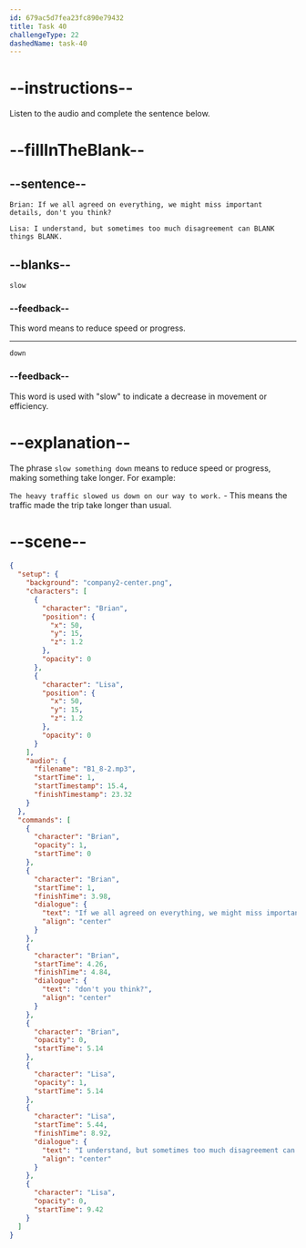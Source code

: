 ```yaml
---
id: 679ac5d7fea23fc890e79432
title: Task 40
challengeType: 22
dashedName: task-40
---
```


<!-- (Audio) Brian: If we all agreed on everything, we might miss important details, don't you think? Lisa: I understand, but sometimes too much disagreement can slow things down. -->

# --instructions--

Listen to the audio and complete the sentence below.

# --fillInTheBlank--

## --sentence--

`Brian: If we all agreed on everything, we might miss important details, don't you think?`

`Lisa: I understand, but sometimes too much disagreement can BLANK things BLANK.`

## --blanks--

`slow`

### --feedback--

This word means to reduce speed or progress.

---

`down`

### --feedback--

This word is used with "slow" to indicate a decrease in movement or efficiency.

# --explanation--

The phrase `slow something down` means to reduce speed or progress, making something take longer. For example:

`The heavy traffic slowed us down on our way to work.` - This means the traffic made the trip take longer than usual.

# --scene--

```json
{
  "setup": {
    "background": "company2-center.png",
    "characters": [
      {
        "character": "Brian",
        "position": {
          "x": 50,
          "y": 15,
          "z": 1.2
        },
        "opacity": 0
      },
      {
        "character": "Lisa",
        "position": {
          "x": 50,
          "y": 15,
          "z": 1.2
        },
        "opacity": 0
      }
    ],
    "audio": {
      "filename": "B1_8-2.mp3",
      "startTime": 1,
      "startTimestamp": 15.4,
      "finishTimestamp": 23.32
    }
  },
  "commands": [
    {
      "character": "Brian",
      "opacity": 1,
      "startTime": 0
    },
    {
      "character": "Brian",
      "startTime": 1,
      "finishTime": 3.98,
      "dialogue": {
        "text": "If we all agreed on everything, we might miss important details,",
        "align": "center"
      }
    },
    {
      "character": "Brian",
      "startTime": 4.26,
      "finishTime": 4.84,
      "dialogue": {
        "text": "don't you think?",
        "align": "center"
      }
    },
    {
      "character": "Brian",
      "opacity": 0,
      "startTime": 5.14
    },
    {
      "character": "Lisa",
      "opacity": 1,
      "startTime": 5.14
    },
    {
      "character": "Lisa",
      "startTime": 5.44,
      "finishTime": 8.92,
      "dialogue": {
        "text": "I understand, but sometimes too much disagreement can slow things down.",
        "align": "center"
      }
    },
    {
      "character": "Lisa",
      "opacity": 0,
      "startTime": 9.42
    }
  ]
}
```
